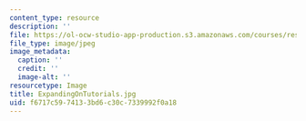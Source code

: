 ```yaml
---
content_type: resource
description: ''
file: https://ol-ocw-studio-app-production.s3.amazonaws.com/courses/res-3-003-learn-to-build-your-own-videogame-with-the-unity-game-engine-and-microsoft-kinect-january-iap-2017/f6717c5974133bd6c30c7339992f0a18_ExpandingOnTutorials.jpg
file_type: image/jpeg
image_metadata:
  caption: ''
  credit: ''
  image-alt: ''
resourcetype: Image
title: ExpandingOnTutorials.jpg
uid: f6717c59-7413-3bd6-c30c-7339992f0a18
---
```

